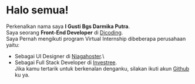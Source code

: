 # Halo semua! 

Perkenalkan nama saya **I Gusti Bgs Darmika Putra**.\
Saya seorang **Front-End Developer** di [Dicoding](https://www.dicoding.com/).\
Saya Pernah mengikuti program Virtual Internship dibeberapa perusahaan yaitu:
* Sebagai  UI Designer di [Niagahoster](https://www.niagahoster.co.id/).\
* Sebagai Full Stack Developer di [Investree](https://investree.id/).\
Jika kamu tertarik untuk berkenalan denganku, silakan ikuti akun [Github](https://github.com/gstbgsdarmika) ku ya.
